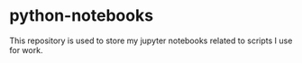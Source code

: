 # python-notebooks
This repository is used to store my jupyter notebooks related to scripts I use for work.
